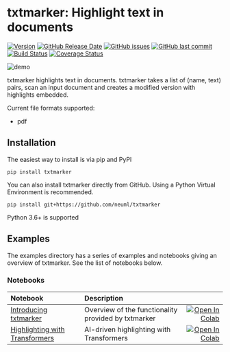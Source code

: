 # txtmarker: Highlight text in documents

[![Version](https://img.shields.io/github/release/neuml/txtmarker.svg?style=flat&color=success)](https://github.com/neuml/txtmarker/releases)
[![GitHub Release Date](https://img.shields.io/github/release-date/neuml/txtmarker.svg?style=flat&color=blue)](https://github.com/neuml/txtmarker/releases)
[![GitHub issues](https://img.shields.io/github/issues/neuml/txtmarker.svg?style=flat&color=success)](https://github.com/neuml/txtmarker/issues)
[![GitHub last commit](https://img.shields.io/github/last-commit/neuml/txtmarker.svg?style=flat&color=blue)](https://github.com/neuml/txtmarker)
[![Build Status](https://github.com/neuml/txtmarker/workflows/build/badge.svg)](https://github.com/neuml/txtmarker/actions?query=workflow%3Abuild)
[![Coverage Status](https://img.shields.io/coveralls/github/neuml/txtmarker)](https://coveralls.io/github/neuml/txtmarker?branch=master)

![demo](https://raw.githubusercontent.com/neuml/txtmarker/master/demo.png)

txtmarker highlights text in documents. txtmarker takes a list of (name, text) pairs, scan an input document and creates a modified version with highlights embedded.

Current file formats supported:

- pdf

## Installation
The easiest way to install is via pip and PyPI

    pip install txtmarker

You can also install txtmarker directly from GitHub. Using a Python Virtual Environment is recommended.

    pip install git+https://github.com/neuml/txtmarker

Python 3.6+ is supported

## Examples

The examples directory has a series of examples and notebooks giving an overview of txtmarker. See the list of notebooks below.

### Notebooks

| Notebook     |      Description      |   |
|:----------|:-------------|------:|
| [Introducing txtmarker](https://github.com/neuml/txtmarker/blob/master/examples/01_Introducing_txtmarker.ipynb) | Overview of the functionality provided by txtmarker | [![Open In Colab](https://colab.research.google.com/assets/colab-badge.svg)](https://colab.research.google.com/github/neuml/txtmarker/blob/master/examples/01_Introducing_txtmarker.ipynb) |
| [Highlighting with Transformers](https://github.com/neuml/txtmarker/blob/master/examples/02_Highlighting_with_Transformers.ipynb) | AI-driven highlighting with Transformers | [![Open In Colab](https://colab.research.google.com/assets/colab-badge.svg)](https://colab.research.google.com/github/neuml/txtmarker/blob/master/examples/02_Highlighting_with_Transformers.ipynb) |
